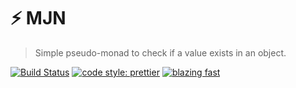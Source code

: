 # ⚡️ MJN

> Simple pseudo-monad to check if a value exists in an object.

[![Build Status](https://travis-ci.org/micheleriva/mjn.svg?branch=master)](https://travis-ci.org/micheleriva/mjn)
[![code style: prettier](https://img.shields.io/badge/code_style-prettier-ff69b4.svg?style=flat-square)](https://github.com/prettier/prettier)
[![blazing fast](#)](https://img.shields.io/badge/speed-blazing%20%F0%9F%94%A5-brightgreen.svg?style=flat-square)
